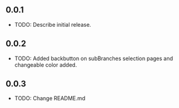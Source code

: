 ## 0.0.1

* TODO: Describe initial release.

## 0.0.2

* TODO: Added backbutton on subBranches selection pages and changeable color added.

## 0.0.3

* TODO: Change README.md
